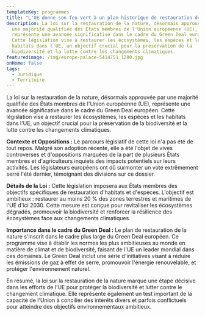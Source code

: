 ```yaml
---
templateKey: programmes
title: "L'UE donne son feu vert à un plan historique de restauration de la nature "
description: La loi sur la restauration de la nature, désormais approuvée par
  une majorité qualifiée des États membres de l'Union européenne (UE),
  représente une avancée significative dans le cadre du Green Deal européen.
  Cette législation vise à restaurer les écosystèmes, les espèces et les
  habitats dans l'UE, un objectif crucial pour la préservation de la
  biodiversité et la lutte contre les changements climatiques.
featuredimage: /img/europe-palace-5414751_1280.jpg
onHome: false
tags:
  - Juridique
  - Territoire
---
```

<!--StartFragment-->

La loi sur la restauration de la nature, désormais approuvée par une majorité qualifiée des États membres de l'Union européenne (UE), représente une avancée significative dans le cadre du Green Deal européen. Cette législation vise à restaurer les écosystèmes, les espèces et les habitats dans l'UE, un objectif crucial pour la préservation de la biodiversité et la lutte contre les changements climatiques.

**Contexte et Oppositions :** Le parcours législatif de cette loi n'a pas été de tout repos. Malgré son adoption récente, elle a été l'objet de vives controverses et d'oppositions marquées de la part de plusieurs États membres et d'agriculteurs inquiets des impacts potentiels sur leurs activités. Les législateurs européens ont dû surmonter un vote extrêmement serré l'été dernier, témoignant des divisions sur ce dossier.

**Détails de la Loi :** Cette législation imposera aux États membres des objectifs spécifiques de restauration d'habitats et d'espèces. L'objectif est ambitieux : restaurer au moins 20 % des zones terrestres et maritimes de l'UE d'ici 2030. Cette mesure est conçue pour revitaliser les écosystèmes dégradés, promouvoir la biodiversité et renforcer la résilience des écosystèmes face aux changements climatiques.

**Importance dans le cadre du Green Deal :** Le plan de restauration de la nature s'inscrit dans le cadre plus large du Green Deal européen. Ce programme vise à établir les normes les plus ambitieuses au monde en matière de climat et de biodiversité, faisant de l'UE un leader mondial dans ces domaines. Le Green Deal inclut une série d'initiatives visant à réduire les émissions de gaz à effet de serre, promouvoir l'énergie renouvelable, et protéger l'environnement naturel.

En résumé, la loi sur la restauration de la nature marque une étape décisive dans les efforts de l'UE pour protéger la biodiversité et lutter contre le changement climatique. Elle représente également un test important de la capacité de l'Union à concilier des intérêts divers et parfois conflictuels pour atteindre des objectifs environnementaux ambitieux.

<!--EndFragment-->